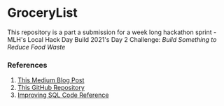 # GroceryList

This repository is a part a submission for a week long hackathon sprint - MLH's Local Hack Day Build 2021's Day 2 Challenge: _Build Something to Reduce Food Waste_


### References
1. [This Medium Blog Post](https://kzz.medium.com/how-i-automated-the-creation-of-my-grocery-list-from-a-bunch-of-recipe-websites-with-python-90d15e5c0c83)
2. [This GitHub Repository](https://github.com/KatieZZY/grocerylist)
3. [Improving SQL Code Reference](https://www.sqlitetutorial.net/sqlite-python/create-tables/)